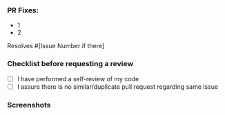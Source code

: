 ### PR Fixes:

- 1
- 2

Resolves #[Issue Number if there]

### Checklist before requesting a review

- [ ] I have performed a self-review of my code
- [ ] I assure there is no similar/duplicate pull request regarding same issue

### Screenshots
